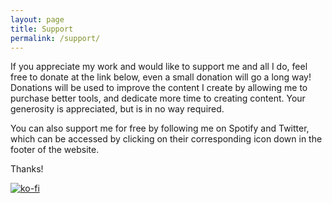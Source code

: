 ```yaml
---
layout: page
title: Support
permalink: /support/
---
```


If you appreciate my work and would like to support me and all I do, feel free to donate at the link below, even a small donation will go a long way! Donations will be used to improve the content I create by allowing me to purchase better tools, and dedicate more time to creating content. Your generosity is appreciated, but is in no way required.

You can also support me for free by following me on Spotify and Twitter, which can be accessed by clicking on their corresponding icon down in the footer of the website.

Thanks!

[![ko-fi](https://www.ko-fi.com/img/githubbutton_sm.svg)](https://ko-fi.com/X8X2241SV)